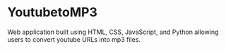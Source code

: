 # YoutubetoMP3
Web application built using HTML, CSS, JavaScript, and Python allowing users to convert youtube URLs into mp3 files.

